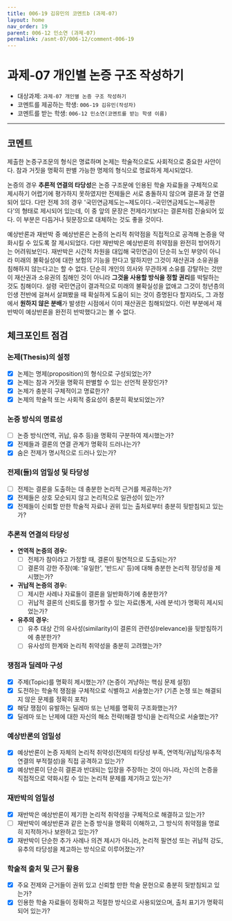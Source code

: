 ```yaml
---
title: 006-19 김유민의 코멘트b (과제-07) 
layout: home
nav_order: 19
parent: 006-12 민소연 (과제-07)
permalink: /asmt-07/006-12/comment-006-19
---
```


# 과제-07 개인별 논증 구조 작성하기

- 대상과제: `과제-07 개인별 논증 구조 작성하기`
- 코멘트를 제공하는 학생: `006-19 김유민(작성자)` 
- 코멘트를 받는 학생: `006-12 민소연(코멘트를 받는 학생 이름)` 

---

## 코멘트

제출한 논증구조문의 형식은 명료하며 논제는 학술적으로도 사회적으로 중요한 사안이다. 참과 거짓을 명확히 판별 가능한 명제의 형식으로 명료하게 제시되었다.

논증의 경우 **추론적 연결의 타당성**은 논증 구조문에 인용된 학술 자료들을 구체적으로 제시하기 어렵기에 평가하지 못하였지만 전제들은 서로 충돌하지 않으며 결론과 잘 연결되어 있다. 다만 전제 3의 경우 '국민연금제도는~제도이다.-국민연금제도는~제공한다'의 형태로 제시되어 있는데, 이 중 앞의 문장은 전제라기보다는 결론처럼 진술되어 있다. 이 부분은 다듬거나 뒷문장으로 대체하는 것도 좋을 것이다.

예상반론과 재반박 중 예상반론은 논증의 논리적 취약점을 직접적으로 공격해 논증을 약화시킬 수 있도록 잘 제시되었다. 다만 재반박은 예상반론의 취약점을 완전히 방어하기는 어려워보인다. 재반박은 시간적 차원을 대입해 국민연금이 단순히 노인 부양이 아니라 미래의 불확실성에 대한 보험의 기능을 한다고 말하지만 그것이 재산권과 소유권을 침해하지 않는다고는 할 수 없다. 단순히 개인의 의사와 무관하게 소유를 강탈하는 것만이 재산권과 소유권의 침해인 것이 아니라 **그것을 사용할 방식을 정할 권리**를 박탈하는 것도 침해이다. 설령 국민연금이 결과적으로 미래의 불확실성을 없애고 그것이 청년층의 인생 전반에 걸쳐서 살펴봤을 때 확실하게 도움이 되는 것이 증명된다 할지라도, 그 과정에서 **원하지 않은 분배**가 발생한 시점에서 이미 재산권은 침해되었다. 이런 부분에서 재반박이 예상반론을 완전히 반박했다고는 볼 수 없다.

## 체크포인트 점검

### **논제(Thesis)의 설정**
- [x] 논제는 명제(proposition)의 형식으로 구성되었는가?
- [x] 논제는 참과 거짓을 명확히 판별할 수 있는 선언적 문장인가?
- [x] 논제가 충분히 구체적이고 명료한가?
- [x] 논제의 학술적 또는 사회적 중요성이 충분히 확보되었는가?

### **논증 방식의 명료성**
- [ ] 논증 방식(연역, 귀납, 유추 등)을 명확히 구분하여 제시했는가?
- [x] 전제들과 결론의 연결 관계가 명확히 드러나는가?
- [x] 숨은 전제가 명시적으로 드러나 있는가?

###  **전제(들)의 엄밀성 및 타당성**
- [ ] 전제는 결론을 도출하는 데 충분한 논리적 근거를 제공하는가?
- [x] 전제들은 상호 모순되지 않고 논리적으로 일관성이 있는가?
- [x] 전제들이 신뢰할 만한 학술적 자료나 권위 있는 출처로부터 충분히 뒷받침되고 있는가?

###  **추론적 연결의 타당성**
- **연역적 논증의 경우:**
  - [ ] 전제가 참이라고 가정할 때, 결론이 필연적으로 도출되는가?
  - [ ] 결론의 강한 주장(예: '유일한', '반드시' 등)에 대해 충분한 논리적 정당성을 제시했는가?

- **귀납적 논증의 경우:**
  - [ ] 제시한 사례나 자료들이 결론을 일반화하기에 충분한가?
  - [ ] 귀납적 결론의 신뢰도를 평가할 수 있는 자료(통계, 사례 분석)가 명확히 제시되었는가?

- **유추의 경우:**
  - [ ] 유추 대상 간의 유사성(similarity)이 결론의 관련성(relevance)을 뒷받침하기에 충분한가?
  - [ ] 유사성의 한계와 논리적 취약성을 충분히 고려했는가?

### **쟁점과 딜레마 구성**
- [x] 주제(Topic)를 명확히 제시했는가? (논증이 겨냥하는 핵심 문제 설정)
- [x] 도전하는 학술적 쟁점을 구체적으로 식별하고 서술했는가? (기존 논쟁 또는 해결되지 않은 문제를 정확히 포착)
- [x] 해당 쟁점이 유발하는 딜레마 또는 난제를 명확히 구조화했는가?
- [x] 딜레마 또는 난제에 대한 자신의 해소 전략(해결 방식)을 논리적으로 서술했는가?

### **예상반론의 엄밀성**
- [x] 예상반론이 논증 자체의 논리적 취약성(전제의 타당성 부족, 연역적/귀납적/유추적 연결의 부적절성)을 직접 공격하고 있는가?
- [x] 예상반론이 단순히 결론과 반대되는 입장을 주장하는 것이 아니라, 자신의 논증을 직접적으로 약화시킬 수 있는 논리적 문제를 제기하고 있는가?

### **재반박의 엄밀성**
- [x] 재반박은 예상반론이 제기한 논리적 취약성을 구체적으로 해결하고 있는가?
- [ ] 재반박이 예상반론과 같은 논증 방식을 명확히 이해하고, 그 방식의 취약점을 명료히 지적하거나 보완하고 있는가?
- [x] 재반박이 단순한 추가 사례나 의견 제시가 아니라, 논리적 필연성 또는 귀납적 강도, 유추의 타당성을 제고하는 방식으로 이루어졌는가?

### **학술적 출처 및 근거 활용**
- [x] 주요 전제와 근거들이 권위 있고 신뢰할 만한 학술 문헌으로 충분히 뒷받침되고 있는가?
- [x] 인용한 학술 자료들이 정확하고 적절한 방식으로 사용되었으며, 출처 표기가 명확히 되어 있는가?
